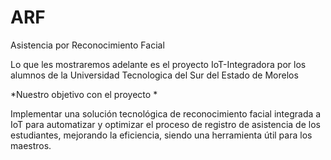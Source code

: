 # ARF
Asistencia por Reconocimiento Facial

Lo que les mostraremos adelante es el proyecto IoT-Integradora por los alumnos de la Universidad Tecnologica del Sur del Estado de Morelos

*Nuestro objetivo con el proyecto *

Implementar una solución tecnológica de reconocimiento facial integrada a IoT para automatizar y optimizar el proceso de registro de asistencia de los estudiantes, mejorando la eficiencia, siendo una herramienta útil para los maestros.
